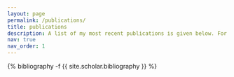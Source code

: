 ```yaml
---
layout: page
permalink: /publications/
title: publications
description: A list of my most recent publications is given below. For the full list, please visit my <a href="https://scholar.google.com/citations?hl=en&user=qCI0O08AAAAJ" style="color:#0000FF;"> Google Scholar </a> profile.
nav: true
nav_order: 1
---
```

<!-- _pages/publications.md -->
<div class="publications">

{% bibliography -f {{ site.scholar.bibliography }} %}

</div>
